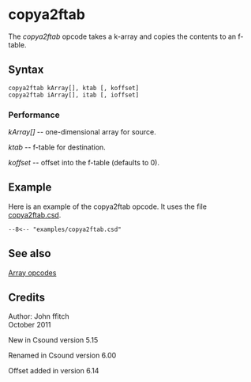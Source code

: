 <!--
id:copya2ftab
category:Array Opcodes
-->
# copya2ftab
The _copya2ftab_ opcode takes a k-array and copies the contents to an f-table.

## Syntax
``` csound-orc
copya2ftab kArray[], ktab [, koffset]
copya2ftab iArray[], itab [, ioffset]
```

### Performance

_kArray[]_ --  one-dimensional array for source.

_ktab_ --  f-table for destination.

_koffset_ --  offset into the f-table (defaults to 0).

## Example

Here is an example of the copya2ftab opcode. It uses the file
[copya2ftab.csd](../../examples/copya2ftab.csd).

``` csound-csd title="Example of the copya2ftab opcode." linenums="1"
--8<-- "examples/copya2ftab.csd"
```

## See also

[Array opcodes](../../math/array)

## Credits

Author: John ffitch<br>
October 2011<br>

New in Csound version 5.15

Renamed in Csound version 6.00

Offset added in version 6.14
